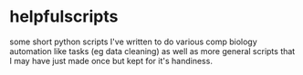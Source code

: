 # helpfulscripts
some short python scripts I've written to do various comp biology automation like tasks (eg data cleaning) as well as more general scripts that I may have just made once but kept for it's handiness.
